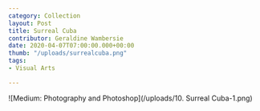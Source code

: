 ```yaml
---
category: Collection
layout: Post
title: Surreal Cuba
contributor: Geraldine Wambersie
date: 2020-04-07T07:00:00.000+00:00
thumb: "/uploads/surrealcuba.png"
tags:
- Visual Arts

---
```

![Medium: Photography and Photoshop](/uploads/10. Surreal Cuba-1.png)